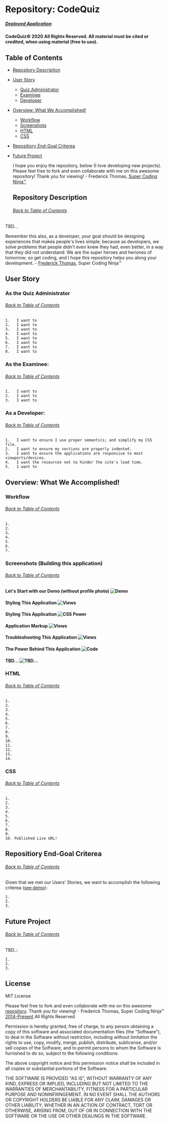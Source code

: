 # Repository: CodeQuiz
##### [Deployed Application](https://supercodingninja.github.io/CodeQuiz/)

#### CodeQuiz© 2020 All Rights Reserved.  All material must be cited or credited, when using material (free to use).

## Table of Contents
* [Repository Description](#Repository-Description)
* [User Story](#User-Story)
    * [Quiz Administrator](#Examiner)
    * [Examinee](#Examinee)
    * [Developer](#Developer)
* [Overview: What We Accomplished!](#Overview)
    * [Workflow](#Workflow)
    * [Screenshots](#Screenshots)
    * [HTML](#HTML)
    * [CSS](#CSS)
* [Repositiory End-Goal Criterea](#Criterea)
* [Future Project](#Future-Project)

    I hope you enjoy the repository, below (I love developing new projects).  Please feel free to fork and even collaborate with me on this awesome repository!  Thank you for viewing! - Frederick Thomas, [Super Coding Ninja™](https://github.com/supercodingninja)

    ## Repository Description
    ###### [Back to Table of Contents](#Table-of-Contents)
TBD...

Remember this also, as a developer, your goal should be designing experiences that makes people's lives simple; because as developers, we solve problems that people didn't even knew they had, even better, in a way that they did not understand: We are the super heroes and heriones of tomorrow; so get coding, and I hope this repository helps you along your development. - [Frederick Thomas](https://www.linkedin.com/in/discoverfrederickthomas/), Super Coding Ninja™

## User Story
### As the Quiz Administrator
###### [Back to Table of Contents](#Table-of-Contents)
    1.   I want to
    2.   I want to
    3.   I want to
    4.   I want to
    5.   I want to
    6.   I want to
    7.   I want to
    8.   I want to

### As the Examinee:
###### [Back to Table of Contents](#Table-of-Contents)
    1.   I want to
    2.   I want to
    3.   I want to 

### As a Developer:
###### [Back to Table of Contents](#Table-of-Contents)
    1.   I want to ensure I use proper semantics; and simplify my CSS file.
    2.   I want to ensure my sections are properly indented.
    3.   I want to ensure the applications are responsive to most viewports/devices.
    4.   I want the resources not to hinder the site's load time.
    5.   I want to
    
## Overview: What We Accomplished!
### Workflow
###### [Back to Table of Contents](#Table-of-Contents)
    1. 
    2. 
    3. 
    4. 
    5. 
    6. 
    7. 

### Screenshots (Building this application)
###### [Back to Table of Contents](#Table-of-Contents)
#### Let's Start with our  Demo (without profile photo) ![Demo](Assets/Media/web_api_demo.gif)
#### Styling This Application ![Views](TBD...)
#### Styling This Application ![CSS Power]((Assets/Media/screenshots/CSSpower/CSS3.png);(Assets/Media/screenshots/CSSpower/CSS3_2.png;Assets/Media/screenshots/CSSpower/CSS3_3.png;Assets/Media/screenshots/CSSpower/CSS3_4.png;Assets/Media/screenshots/CSSpower/CSS3_5.png;Assets/Media/screenshots/CSSpower/CSS3_6.png))
#### Application Markup ![Views](Code)
#### Troubleshooting This Application ![Views](TBD...)
#### The Power Behind This Application ![Code](TBD...)
#### TBD... ![TBD...](TBD...)

### HTML
###### [Back to Table of Contents](#Table-of-Contents)
    1. 
    2. 
    3. 
    4. 
    5. 
    6. 
    7. 
    8. 
    9. 
    10.
    11. 
    12. 
    13. 
    14. 

### CSS
###### [Back to Table of Contents](#Table-of-Contents)
    1. 
    2. 
    3. 
    4. 
    5. 
    6. 
    7. 
    8. 
    9. 
    10. Published Live URL!
    
## Repositiory End-Goal Criterea
###### [Back to Table of Contents](#Table-of-Contents)
Given that we met our Users' Stories, we want to accomplish the following criterea ([see demo](docs/Demo/cssDemo.gif)):

    1.   
    2.   
    3.   
## Future Project
###### [Back to Table of Contents](#Table-of-Contents)
TBD..:

    1.   
    2.   
    3.   



## License
MIT License

Please feel free to fork and even collaborate with me on this awesome [repository](https://github.com/supercodingninja/CodeQuiz ).  Thank you for viewing! - Frederick Thomas, Super Coding Ninja™ [2014-Present](https://supercodingninja.github.io/) All Rights Reserved

Permission is hereby granted, free of charge, to any person obtaining a copy of this software and associated documentation files (the "Software"), to deal in the Software without restriction, including without limitation the rights to use, copy, modify, merge, publish, distribute, sublicense, and/or sell copies of the Software, and to permit persons to whom the Software is furnished to do so, subject to the following conditions:

The above copyright notice and this permission notice shall be included in all copies or substantial portions of the Software.

THE SOFTWARE IS PROVIDED "AS IS", WITHOUT WARRANTY OF ANY KIND, EXPRESS OR IMPLIED, INCLUDING BUT NOT LIMITED TO THE WARRANTIES OF MERCHANTABILITY, FITNESS FOR A PARTICULAR PURPOSE AND NONINFRINGEMENT. IN NO EVENT SHALL THE AUTHORS OR COPYRIGHT HOLDERS BE LIABLE FOR ANY CLAIM, DAMAGES OR OTHER LIABILITY, WHETHER IN AN ACTION OF CONTRACT, TORT OR OTHERWISE, ARISING FROM, OUT OF OR IN CONNECTION WITH THE SOFTWARE OR THE USE OR OTHER DEALINGS IN THE SOFTWARE.
